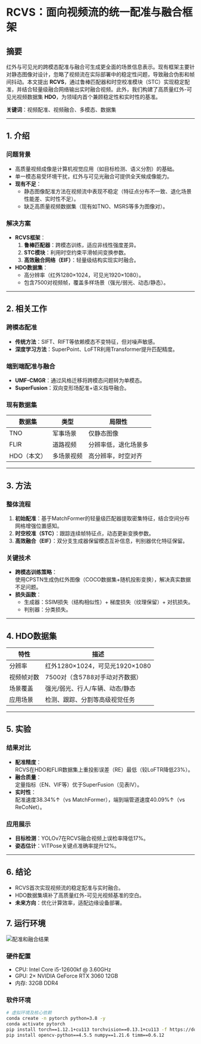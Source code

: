 # RCVS：面向视频流的统一配准与融合框架

## 摘要
红外与可见光的跨模态配准与融合可生成更全面的场景信息表示。现有框架主要针对静态图像对设计，忽略了视频流在实际部署中的稳定性问题，导致融合伪影和帧间抖动。本文提出 **RCVS**，通过鲁棒匹配器和时空校准模块（STC）实现稳定配准，并结合轻量级融合网络输出实时融合视频。此外，我们构建了高质量红外-可见光视频数据集 **HDO**，为领域内首个兼顾稳定性和实时性的基准。

**关键词**：视频配准、视频融合、多模态、数据集

---

## 1. 介绍
### 问题背景
- 高质量视频成像是计算机视觉应用（如目标检测、语义分割）的基础。
- 单一模态易受环境干扰，红外与可见光融合可提供全天候成像能力。
- **现有不足**：
  - 静态图像配准方法在视频流中表现不稳定（特征点分布不一致、退化场景性能差、实时性不足）。
  - 缺乏高质量视频数据集（现有如TNO、MSRS等多为图像对）。

### 解决方案
- **RCVS框架**：
  1. **鲁棒匹配器**：跨模态训练，适应非线性强度差异。
  2. **STC模块**：利用时空约束平滑帧间变换参数。
  3. **高效融合网络（EIF）**：轻量级结构实现实时融合。
- **HDO数据集**：
  - 高分辨率（红外1280×1024，可见光1920×1080）。
  - 包含7500对视频帧，覆盖多样场景（强光/弱光、动态/静态）。

---

## 2. 相关工作
### 跨模态配准
- **传统方法**：SIFT、RIFT等依赖模态不变特征，但对噪声敏感。
- **深度学习方法**：SuperPoint、LoFTR利用Transformer提升匹配精度。

### 端到端配准与融合
- **UMF-CMGR**：通过风格迁移将跨模态问题转为单模态。
- **SuperFusion**：双向变形场配准+语义指导融合。

### 现有数据集
| 数据集  | 类型       | 局限性                  |
|---------|------------|-------------------------|
| TNO     | 军事场景   | 仅静态图像              |
| FLIR    | 道路视频   | 分辨率低，退化场景多    |
| HDO（本文） | 多场景视频 | 高分辨率，时空对齐      |

---

## 3. 方法
### 整体流程
1. **初始配准**：基于MatchFormer的轻量级匹配器提取密集特征，结合空间分布网格增强位置感知。
2. **时空校准（STC）**：跟踪连续帧特征点，动态更新变换参数。
3. **高效融合（EIF）**：双分支生成器保留模态互补信息，判别器优化特征保留。

### 关键技术
- **跨模态训练策略**：  
  使用CPSTN生成伪红外图像（COCO数据集+随机投影变换），解决真实数据不足问题。
- **损失函数**：  
  - 生成器：SSIM损失（结构相似性）+ 梯度损失（纹理保留）+ 对抗损失。
  - 判别器：分类损失。

---

## 4. HDO数据集
| 特性               | 描述                              |
|--------------------|-----------------------------------|
| 分辨率             | 红外1280×1024，可见光1920×1080   |
| 视频帧对数         | 7500对（含5788对手动对齐数据）    |
| 场景覆盖           | 强光/弱光、行人/车辆、动态/静态  |
| 应用场景           | 检测、跟踪、分割等高级视觉任务    |

---

## 5. 实验
### 结果对比
- **配准精度**：  
  RCVS在HDO和FLIR数据集上重投影误差（RE）最低（较LoFTR降低23%）。
- **融合质量**：  
  定量指标（EN、VIF等）优于SuperFusion（见表IV）。
- **实时性**：  
  配准速度38.34%↑（vs MatchFormer），端到端管道速度40.09%↑（vs ReCoNet）。

### 应用展示
- **目标检测**：YOLOv7在RCVS融合视频上误检率降低17%。  
- **姿态估计**：ViTPose关键点准确率提升12%。  

---

## 6. 结论
- RCVS首次实现视频流的稳定配准与实时融合。
- HDO数据集填补了高质量红外-可见光视频基准的空白。
- **未来方向**：优化计算效率，适配边缘设备部署。

## 7. 运行环境
![配准和融合结果](https://img.picui.cn/free/2025/05/23/683027a9cc141.png)  
### 硬件配置
- CPU: Intel Core i5-12600kf @ 3.60GHz  
- GPU: 2× NVIDIA GeForce RTX 3060 12GB  
- 内存: 32GB DDR4  

### 软件环境
```bash
# 虚拟环境及核心依赖
conda create -n pytorch python=3.8 -y
conda activate pytorch
pip install torch==1.12.1+cu113 torchvision==0.13.1+cu113 -f https://download.pytorch.org/whl/torch_stable.html
pip install opencv-python==4.5.5 numpy==1.21.6 timm==0.6.12
